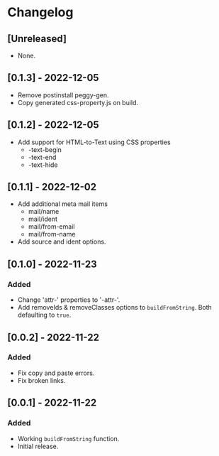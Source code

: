 # Changelog

## [Unreleased]
- None.

## [0.1.3] - 2022-12-05
- Remove postinstall peggy-gen.
- Copy generated css-property.js on build.

## [0.1.2] - 2022-12-05
- Add support for HTML-to-Text using CSS properties
    - -text-begin
    - -text-end
    - -text-hide

## [0.1.1] - 2022-12-02
- Add additional meta mail items
    - mail/name
    - mail/ident
    - mail/from-email
    - mail/from-name
- Add source and ident options.

## [0.1.0] - 2022-11-23
### Added
- Change 'attr-' properties to '-attr-'.
- Add removeIds & removeClasses options to `buildFromString`. Both defaulting to `true`.

## [0.0.2] - 2022-11-22
### Added
- Fix copy and paste errors.
- Fix broken links.

## [0.0.1] - 2022-11-22
### Added
- Working `buildFromString` function.
- Initial release.

